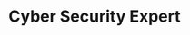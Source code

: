 ---
order: 12
briefTitle: "Cyber Security"
briefDescription: "Step by step guide to becoming a Cyber Security Expert in 2023"
title: "Cyber Security Expert"
description: "Step by step guide to becoming a Cyber Security developer in 2023"
isUpcoming: true
schema:
  headline: "Cyber Security Roadmap"
  description: "Learn how to become a Cyber Security expert with this interactive step by step guide in 2023. We also have resources and short descriptions attached to the roadmap items so you can get everything you want to learn in one place."
  imageUrl: "https://roadmap.sh/roadmaps/cyber-security.png"
  datePublished: "2023-01-05"
  dateModified: "2023-01-20"
seo:
  title: "Cyber Security Roadmap"
  description: "Community driven, articles, resources, guides, interview questions, quizzes for cyber security. Learn to become a modern Cyber Security developer by following the steps, skills, resources and guides listed in this roadmap."
  keywords:
    - "guide to becoming a cyber security expert"
    - "guide to becoming a cyber security expert"
    - "cyber security expert"
    - "cyber security skills"
    - "guide to cyber security"
    - "cyber security roadmap"
    - "cyber security skills"
    - "cyber security skills test"
    - "skills for cyber security"
    - "what is cyber security"
    - "cyber security quiz"
    - "cyber security interview questions"
    - "cyber security engineer roadmap"
    - "cyber security expert roadmap"
    - "become a cyber security expert"
    - "cyber security expert career path"
    - "cyber security expert"
    - "modern cyber security expert"
relatedRoadmaps:
  - "backend"
  - "devops"
  - "java"
  - "python"
  - "nodejs"
sitemap:
  priority: 1
  changefreq: "monthly"
tags:
  - "roadmap"
  - "main-sitemap"
  - "role-roadmap"
---